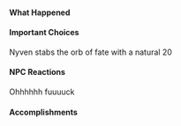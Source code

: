 #### What Happened

#### Important Choices
Nyven stabs the orb of fate with a natural 20

#### NPC Reactions
Ohhhhhh fuuuuck

#### Accomplishments
